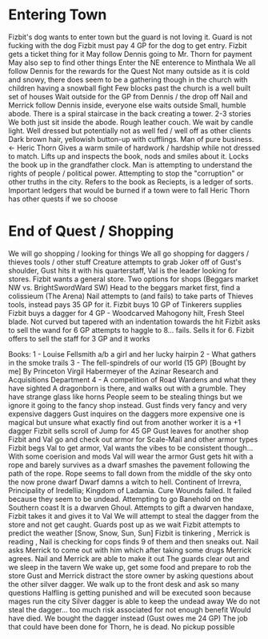 # Entering Town
Fizbit's dog wants to enter town but the guard is not loving it. 
Guard is not fucking with the dog
Fizbit must pay 4 GP for the dog to get entry. Fizbit gets a ticket thing for it
May follow Dennis going to Mr. Thorn for payment
May also sep to find other things
Enter the NE enterence to Minthala
We all follow Dennis for the rewards for the Quest
Not many outside as it is cold and snowy, there does seem to be a gathering though in the church with children having a snowball fight
Few blocks past the church is a well built set of houses
Wait outside for the GP from Dennis / the drop off
Nail and Merrick follow Dennis inside, everyone else waits outside
Small, humble abode. There is a spiral staircase in the back creating a tower. 2-3 stories
We both just sit inside the abode. Rough leather couch. We wait by candle light.
Well dressed but potentially not as well fed / well off as other clients
Dark brown hair, yellowish button-up with cufflings. Man of pure business. <- Heric Thorn
Gives a warm smile of hardwork / hardship while not dressed to match.
Lifts up and inspects the book, nods and smiles about it.
Locks the book up in the grandfather clock. 
Man is attempting to understand the rights of people / political power. Attempting to stop the "corruption" or other truths in the city. Refers to the book as Reciepts, is a ledger of sorts. Important ledgers that would be burned if a town were to fall
Heric Thorn has other quests if we so choose

# End of Quest / Shopping
We will go shopping / looking for things
We all go shopping for daggers / thieves tools / other stuff
Creature attempts to grab Joker off of Gust's shoulder, Gust hits it with his quarterstaff,
Val is the leader looking for stores. Fizbit wants a general store.
Two options for shops (Beggars market NW vs. BrightSwordWard SW)
Head to the beggars market first, find a colissieum (The Arena)
Nail attempts to (and fails) to take parts of Thieves tools, instead pays 35 GP for it.
Fizbit buys 10 GP of Tinkerers supplies
Fizbit buys a dagger for 4 GP - Woodcarved Mahogony hilt, Fresh Steel blade. Not curved but tapered with an indentation towards the hit
Fizbit asks to sell the wand for 6 GP attempts to haggle to 8... fails. Sells it for 6.
Fizbit offers to sell the staff for 3 GP and it works

Books:
1 - Louise Fellsmith a/b a girl and her lucky hairpin
2 - What gathers in the smoke trails
3 - The fell-spindrels of our world (15 GP) [Bought by me] By Princeton Virgil Habermeyer of the Azinar Research and Acquisitions Department
4 - A compelition of Road Wardens and what they have sighted
A dragonborn is there, and walks out with a grumble. They have strange glass like horns
People seem to be stealing things but we ignore it going to the fancy shop instead.
Gust finds very fancy and very expensive daggers
Gust inquires on the daggers more expensive one is magical but unsure what exactly find out from another worker it is a +1 dagger
Fizbit sells scroll of Jump for 45 GP
Gust leaves for another shop
Fizbit and Val go and check out armor for Scale-Mail and other armor types
Fizbit begs Val to get armor, Val wants the vibes to be consistent though...
With some coerision and mods Val will wear the armor
Gust gets hit with a rope and barely survives as a dwarf smashes the pavement following the path of the rope. 
Rope seems to fall down from the middle of the sky onto the now prone dwarf
Dwarf damns a witch to hell. Continent of Irrevra, Principality of Iredellia; Kingdom of Ladamia. 
Cure Wounds failed. It failed because they seem to be undead. Attempting to go Banehold on the Southern coast
It is a dwarven Ghoul. Attempts to gift a dwarven handaxe, Fizbit takes it and gives it to Val
We will attempt to steal the dagger from the store and not get caught.
Guards post up as we wait
Fizbit attempts to predict the weather [Snow, Snow, Sun, Sun]
Fizbit is tinkering
, Merrick is reading
, Nail is checking for cops finds 9 of them and then sneaks out. Nail asks Merrick to come out with him which after taking some drugs Merrick agrees. Nail and Merrick are able to make it out
The guards clear out and we sleep in the tavern
We wake up, get some food and prepare to rob the store
Gust and Merrick distract the store owner by asking questions about the other silver dagger. We walk up to the front desk and ask so many questions
Halfling is getting punished and will be executed soon because mages run the city
Silver dagger is able to keep the undead away
We do not steal the dagger... too much risk associated for not enough benefit
Would have died. We bought the dagger instead (Gust owes me 24 GP)
The job that could have been done for Thorn, he is dead. No pickup possible
